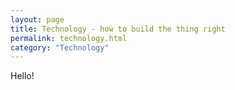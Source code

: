 ```yaml
---
layout: page
title: Technology - how to build the thing right
permalink: technology.html
category: "Technology"
---
```


Hello!
